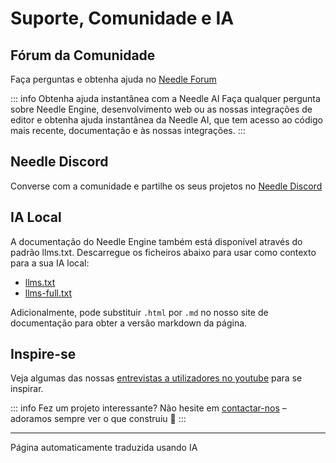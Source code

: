 # Suporte, Comunidade e IA

## Fórum da Comunidade

Faça perguntas e obtenha ajuda no [Needle Forum](https://forum.needle.tools)

::: info Obtenha ajuda instantânea com a Needle AI
Faça qualquer pergunta sobre Needle Engine, desenvolvimento web ou as nossas integrações de editor e obtenha ajuda instantânea da Needle AI, que tem acesso ao código mais recente, documentação e às nossas integrações.
:::


## Needle Discord

Converse com a comunidade e partilhe os seus projetos no [Needle Discord](https://discord.needle.tools/?utm_source=needle_docs&utm_content=content)


## IA Local

A documentação do Needle Engine também está disponível através do padrão llms.txt.
Descarregue os ficheiros abaixo para usar como contexto para a sua IA local:

- [llms.txt](https://cloud.needle.tools/llms.txt)
- [llms-full.txt](https://cloud.needle.tools/llms-full.txt)

Adicionalmente, pode substituir `.html` por `.md` no nosso site de documentação para obter a versão markdown da página.

## Inspire-se

Veja algumas das nossas [entrevistas a utilizadores no youtube](https://www.youtube.com/playlist?list=PLJ4BaFFEGP1EOHCjYszc__d2yO7RkB-iw) para se inspirar.

<video-embed src="https://www.youtube.com/watch?v=naPlw5aDJHs" />

<video-embed src="https://www.youtube.com/watch?v=1KKfct3Zpcw" />

<video-embed src="https://www.youtube.com/watch?v=gZuC40Alr88" />

<video-embed src="https://www.youtube.com/watch?v=F6_buCHZhWk" />

<video-embed src="https://www.youtube.com/watch?v=3oHyrx8e20g" />



::: info Fez um projeto interessante?
Não hesite em [contactar-nos](mailto:hi@needle.tools) – adoramos sempre ver o que construiu 💚
:::


---
Página automaticamente traduzida usando IA